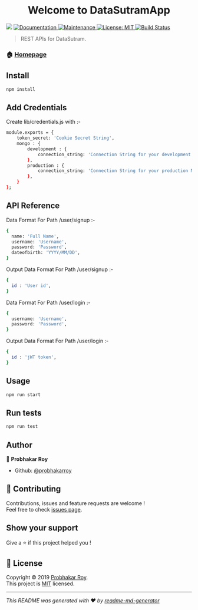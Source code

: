<h1 align="center">Welcome to DataSutramApp</h1>
<p>
  <img src="https://img.shields.io/badge/version-0.0.1-blue.svg?cacheSeconds=2592000" />
  <a href="https://github.com/probhakarroy/DataSutramApp#readme">
    <img alt="Documentation" src="https://img.shields.io/badge/documentation-yes-brightgreen.svg" target="_blank" />
  </a>
  <a href="https://github.com/probhakarroy/DataSutramApp/graphs/commit-activity">
    <img alt="Maintenance" src="https://img.shields.io/badge/Maintained%3F-yes-green.svg" target="_blank" />
  </a>
  <a href="https://github.com/probhakarroy/DataSutramApp/blob/master/LICENSE">
    <img alt="License: MIT" src="https://img.shields.io/badge/License-MIT-yellow.svg" target="_blank" />
  </a>
  <a href="https://travis-ci.com/probhakarroy/DataSutramApp">
    <img src="https://travis-ci.com/probhakarroy/DataSutramApp.svg?token=NeVUZKQYZ6CLHH16yWGW&amp;branch=master" alt="Build Status" >
  </a>
</p>

> REST APIs for DataSutram.

### 🏠 [Homepage](https://probhakarroy.github.io/DataSutramApp/)

## Install

```sh
npm install
```

## Add Credentials

Create lib/credentials.js with :-
```sh
module.exports = {
    token_secret: 'Cookie Secret String',
    mongo : {
        development : {
            connection_string: 'Connection String for your development MongoDb Atlas Database'
        },
        production : {
            connection_string: 'Connection String for your production MongoDb Atlas Database'
        },
    }
};
```

## API Reference

Data Format For Path /user/signup :-
```sh
{
  name: 'Full Name',
  username: 'Username',
  password: 'Password',
  dateofbirth: 'YYYY/MM/DD',
}
```

Output Data Format For Path /user/signup :-
```sh
{
  id : 'User id',
}
```

Data Format For Path /user/login :-
```sh
{
  username: 'Username',
  password: 'Password',
}
```

Output Data Format For Path /user/login :-
```sh
{
  id : 'jWT token',
}
```

## Usage

```sh
npm run start
```

## Run tests

```sh
npm run test
```

## Author

👤 **Probhakar Roy**

* Github: [@probhakarroy](https://github.com/probhakarroy)

## 🤝 Contributing

Contributions, issues and feature requests are welcome !<br />Feel free to check [issues page](https://github.com/probhakarroy/DataSutramApp/issues).

## Show your support

Give a ⭐️ if this project helped you !

## 📝 License

Copyright © 2019 [Probhakar Roy](https://github.com/probhakarroy).<br />
This project is [MIT](https://github.com/probhakarroy/DataSutramApp/blob/master/LICENSE) licensed.

***
_This README was generated with ❤️ by [readme-md-generator](https://github.com/kefranabg/readme-md-generator)_